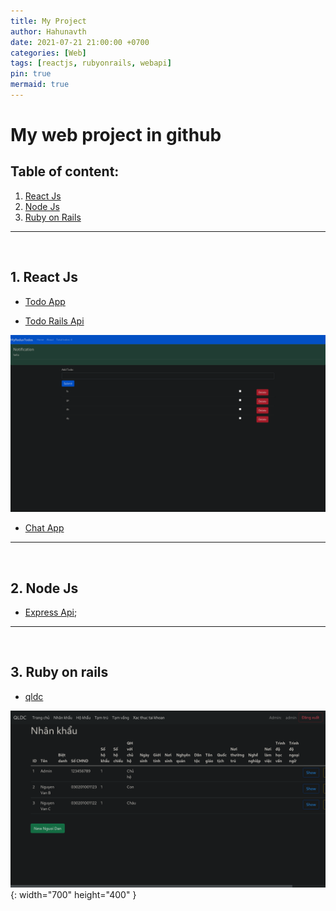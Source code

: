 ```yaml
---
title: My Project
author: Hahunavth
date: 2021-07-21 21:00:00 +0700
categories: [Web]
tags: [reactjs, rubyonrails, webapi]
pin: true
mermaid: true
---
```


# My web project in github

## Table of content:
  1. [React Js](#-react-js)
  2. [Node Js](#-node-js)
  3. [Ruby on Rails](#-ror)

---
<br>
<a name="-react-js"></a>

## 1. React Js

 - [Todo App](https://todo.hahunavth.xyz)

 - [Todo Rails Api](https://hahunavth-rails-api.herokuapp.com/)

![Desktop View](/assets/img/post/todo-app-screenshot.png)


 - [Chat App](https://chat.hahunavth.xyz)

---
 <br>

 <a name="-node-js"></a>

## 2. Node Js

 - [Express Api](https://hahunavth.github.com/express_api);

---
 <br>

 <a name="-ror"></a>

## 3. Ruby on rails

 - [qldc](https://qldc.heroku.com)

![Desktop View](/assets/img/post/qldc-app-screenshot.png){: width="700" height="400" }

